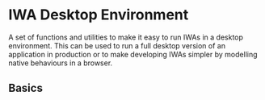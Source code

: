 # IWA Desktop Environment

A set of functions and utilities to make it easy to run IWAs in a desktop environment. This can be used to run a full desktop version of an application in production or to make developing IWAs simpler by modelling native behaviours in a browser.

## Basics

